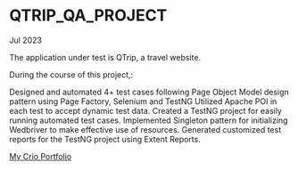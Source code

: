 # QTRIP_QA_PROJECT

Jul 2023

The application under test is QTrip, a travel website.

During the course of this project,:

Designed and automated 4+ test cases following Page Object Model design pattern using Page Factory, Selenium and TestNG
Utilized Apache POI in each test to accept dynamic test data.
Created a TestNG project for easily running automated test cases.
Implemented Singleton pattern for initializing Wedbriver to make effective use of resources.
Generated customized test reports for the TestNG project using Extent Reports.

[My Crio Portfolio](https://www.crio.do/learn/portfolio/abhisheksinghbhadauria1/)
